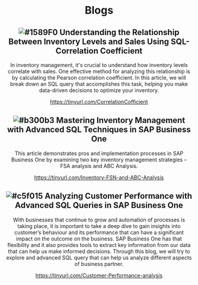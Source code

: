 <header>

<!--
  <<< Author notes: Course header >>>
  Include a 1280×640 image, course title in sentence case, and a concise description in emphasis.
  In your repository settings: enable template repository, add your 1280×640 social image, auto delete head branches.
  Add your open source license, GitHub uses MIT license.
-->

# Blogs


## ![#1589F0](https://placehold.co/15x15/1589F0/1589F0.png) Understanding the Relationship Between Inventory Levels and Sales Using SQL-Correlation Coefficient

In inventory management, it's crucial to understand how inventory levels correlate with sales. One effective method for analyzing this relationship is by calculating the Pearson correlation coefficient. In this article, we will break down an SQL query that accomplishes this task, helping you make data-driven decisions to optimize your inventory.

https://tinyurl.com/CorrelationCofficient

## ![#b300b3](https://placehold.co/15x15/b300b3/b300b3.png) Mastering Inventory Management with Advanced SQL Techniques in SAP Business One

This article demonstrates pros and implementation processes in SAP Business One by examining two key inventory management strategies – FSA analysis and ABC Analysis.

https://tinyurl.com/Inventory-FSN-and-ABC-Analysis

##  ![#c5f015](https://placehold.co/15x15/c5f015/c5f015.png) Analyzing Customer Performance with Advanced SQL Queries in SAP Business One

With businesses that continue to grow and automation of processes is taking place, it is important to take a deep dive to gain insights into customer’s behaviour and its performance that can have a significant impact on the outcome on the business. SAP Business One has that flexibility and it also provides tools to extract key information from our data that can help us make informed decisions. Through this blog, we will try to explore and advanced SQL query that can help us analyze different aspects of business partner.

https://tinyurl.com/Customer-Performance-analysis


